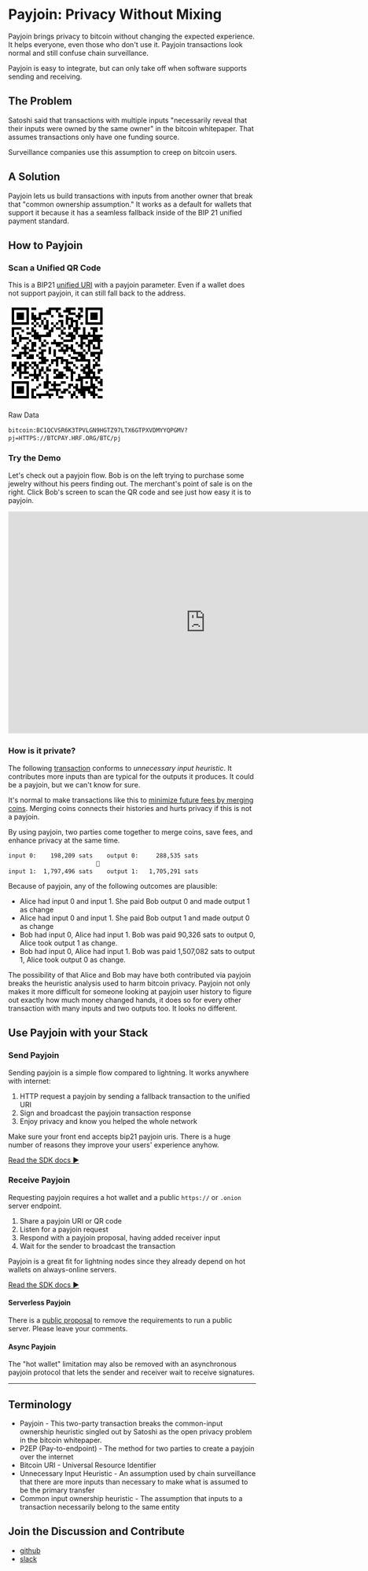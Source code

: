 # Payjoin: Privacy Without Mixing

Payjoin brings privacy to bitcoin without changing the expected experience. It helps everyone, even those who don't use it. Payjoin transactions look normal and still confuse chain surveillance.

Payjoin is easy to integrate, but can only take off when software supports sending and receiving.

## The Problem

Satoshi said that transactions with multiple inputs "necessarily reveal that their inputs were owned by the same owner" in the bitcoin whitepaper. That assumes transactions only have one funding source.

Surveillance companies use this assumption to creep on bitcoin users.

## A Solution

Payjoin lets us build transactions with inputs from another owner that break that "common ownership assumption." It works as a default for wallets that support it because it has a seamless fallback inside of the BIP 21 unified payment standard.

## How to Payjoin

### Scan a Unified QR Code

This is a BIP21 [unified URI](https://bitcoinqr.dev/) with a payjoin parameter. Even if a wallet does not support payjoin, it can still fall back to the address.

![BIP21 URI with payjoin parmeter](./hrf-pj-qr.png)

Raw Data

```bip21
bitcoin:BC1QCVSR6K3TPVLGN9HGTZ97LTX6GTPXVDMYYQPGMV?pj=HTTPS://BTCPAY.HRF.ORG/BTC/pj
```

### Try the Demo

Let's check out a payjoin flow. Bob is on the left trying to purchase some jewelry without his peers finding out. The merchant's point of sale is on the right. Click Bob's screen to scan the QR code and see just how easy it is to payjoin.

<iframe style="border: 1px solid rgba(0, 0, 0, 0.1);" width="800" height="450" src="https://www.figma.com/embed?embed_host=share&url=https%3A%2F%2Fwww.figma.com%2Fproto%2F7BpOmi30JgG6gIaE0T7fL4%2FPayjoin-Designs-Bitcoin-Wallet-UI-Kit-%2526-Design-System%3Fpage-id%3D4263%253A62592%26node-id%3D4954%253A70101%26viewport%3D-4364%252C-2385%252C0.48%26scaling%3Dmin-zoom%26starting-point-node-id%3D4954%253A70101" allowfullscreen></iframe>

### How is it private?

The following [transaction](https://mempool.space/tx/58d68b22ab96b87a11c1fbd3090fee23f96f71a4115f96210ba776d0ae7d8d55) conforms to *unnecessary input heuristic*. It contributes more inputs than are typical for the outputs it produces. It could be a payjoin, but we can't know for sure.

It's normal to make transactions like this to [minimize future fees by merging coins](https://bitcoin.design/guide/how-it-works/coin-selection/#minimize-future-fees-merge-coins). Merging coins connects their histories and hurts privacy if this is not a payjoin.

By using payjoin, two parties come together to merge coins, save fees, and enhance privacy at the same time.

```pre
input 0:    198,209 sats    output 0:     288,535 sats
                         🔀
input 1:  1,797,496 sats    output 1:   1,705,291 sats
```

Because of payjoin, any of the following outcomes are plausible:

- Alice had input 0 and input 1. She paid Bob output 0 and made output 1 as change
- Alice had input 0 and input 1. She paid Bob output 1 and made output 0 as change
- Bob had input 0, Alice had input 1. Bob was paid 90,326 sats to output 0, Alice took output 1 as change.
- Bob had input 0, Alice had input 1. Bob was paid 1,507,082 sats to output 1, Alice took output 0 as change.

The possibility of that Alice and Bob may have both contributed via payjoin breaks the heuristic analysis used to harm bitcoin privacy. Payjoin not only makes it more difficult for someone looking at payjoin user history to figure out exactly how much money changed hands, it does so for every other transaction with many inputs and two outputs too. It looks no different.

## Use Payjoin with your Stack

### Send Payjoin

Sending payjoin is a simple flow compared to lightning. It works anywhere with internet:

1. HTTP request a payjoin by sending a fallback transaction to the unified URI
2. Sign and broadcast the payjoin transaction response
3. Enjoy privacy and know you helped the whole network

Make sure your front end accepts bip21 payjoin uris. There is a huge number of reasons they improve your users' experience anyhow.

[Read the SDK docs ▶](https://docs.rs/payjoin/latest/payjoin/sender/index.html)

### Receive Payjoin

Requesting payjoin requires a hot wallet and a public `https://` or `.onion` server endpoint.

1. Share a payjoin URI or QR code
2. Listen for a payjoin request
3. Respond with a payjoin proposal, having added receiver input
4. Wait for the sender to broadcast the transaction

Payjoin is a great fit for lightning nodes since they already depend on hot wallets on always-online servers.

[Read the SDK docs ▶](https://docs.rs/payjoin/latest/payjoin/receiver/index.html)

#### Serverless Payjoin

There is a [public proposal](https://gist.github.com/DanGould/243e418752fff760c9f6b23bba8a32f9) to remove the requirements to run a public server. Please leave your comments.

#### Async Payjoin

The "hot wallet" limitation may also be removed with an asynchronous payjoin protocol that lets the sender and receiver wait to receive signatures.

---

## Terminology

- Payjoin - This two-party transaction breaks the common-input ownership heuristic singled out by Satoshi as the open privacy problem in the bitcoin whitepaper.
- P2EP (Pay-to-endpoint) - The method for two parties to create a payjoin over the internet
- Bitcoin URI - Universal Resource Identifier
- Unnecessary Input Heuristic - An assumption used by chain surveillance that there are more inputs than necessary to make what is assumed to be the primary transfer
- Common input ownership heuristic - The assumption that inputs to a transaction necessarily belong to the same entity

## Join the Discussion and Contribute

- [github](https://github.com/payjoin)
- [slack](https://bitcoindesign.slack.com/archives/C04Q2A8MLHH)
